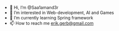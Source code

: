 - 👋 Hi, I’m @Saa1amand3r
- 👀 I’m interested in Web-development, AI and Games
- 🌱 I’m currently learning Spring framework
- 📫 How to reach me erik.gerb@gmail.com

<!---
Saa1amand3r/Saa1amand3r is a ✨ special ✨ repository because its `README.md` (this file) appears on your GitHub profile.
You can click the Preview link to take a look at your changes.
--->
